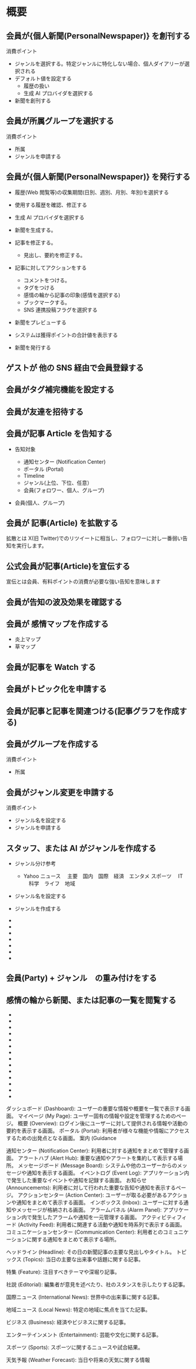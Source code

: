 # 概要

## 会員が{個人新聞(PersonalNewspaper)} を創刊する

消費ポイント

- ジャンルを選択する。特定ジャンルに特化しない場合、個人ダイアリーが選択される
- デフォルト値を設定する
  - 履歴の扱い
  - 生成 AI プロバイダを選択する
- 新聞を創刊する

## 会員が所属グループを選択する

消費ポイント

- 所属
- ジャンルを申請する

## 会員が{個人新聞(PersonalNewspaper)} を発行する

- 履歴(Web 閲覧等)の収集期間(日別、週別、月別、年別)を選択する
- 使用する履歴を確認、修正する
- 生成 AI プロバイダを選択する
- 新聞を生成する。

- 記事を修正する。

  - 見出し、要約を修正する。

- 記事に対してアクションをする

  - コメントをつける。
  - タグをつける
  - 感情の輪から記事の印象(感情を選択する)
  - ブックマークする。
  - SNS 連携投稿フラグを選択する

- 新聞をプレビューする
- システムは獲得ポイントの合計値を表示する
- 新聞を発行する

## ゲストが 他の SNS 経由で会員登録する

## 会員がタグ補完機能を設定する

## 会員が友達を招待する

## 会員が記事 Article を告知する

- 告知対象

  - 通知センター (Notification Center)
  - ポータル (Portal)
  - Timeline
  - ジャンル(上位、下位、任意）
  - 会員(フォロワー、個人、グループ)

- 会員(個人、グループ)

## 会員が 記事(Article) を拡散する

拡散とは X(旧 Twitter)でのリツイートに相当し、フォロワーに対し一番弱い告知を実行します。

## 公式会員が記事(Article)を宣伝する

宣伝とは会員、有料ポイントの消費が必要な強い告知を意味します

## 会員が告知の波及効果を確認する

## 会員が 感情マップを作成する

- 炎上マップ
- 草マップ

## 会員が記事を Watch する

## 会員がトピック化を申請する

## 会員が記事と記事を関連つける(記事グラフを作成する)

## 会員がグループを作成する

消費ポイント

- 所属

## 会員がジャンル変更を申請する

消費ポイント

- ジャンル名を設定する
- ジャンルを申請する

## スタッフ、または AI がジャンルを作成する

- ジャンル分け参考

  - Yahoo ニュース　
    主要　国内　国際　経済　エンタメ スポーツ　 IT 　科学　ライフ　地域

- ジャンル名を設定する

- ジャンルを作成する

-
-
-
-
-
-
-

## 会員(Party) + ジャンル　の重み付けをする

## 感情の輪から新聞、または記事の一覧を閲覧する

-
-
-
-
-
-
-
-
-
-
-
-
-
-

ダッシュボード (Dashboard): ユーザーの重要な情報や概要を一覧で表示する画面。
マイページ (My Page): ユーザー固有の情報や設定を管理するためのページ。
概要 (Overview): ログイン後にユーザーに対して提供される情報や活動の要約を表示する画面。
ポータル (Portal): 利用者が様々な機能や情報にアクセスするための出発点となる画面。
案内 (Guidance

通知センター (Notification Center): 利用者に対する通知をまとめて管理する画面。
アラートハブ (Alert Hub): 重要な通知やアラートを集約して表示する場所。
メッセージボード (Message Board): システムや他のユーザーからのメッセージや通知を表示する画面。
イベントログ (Event Log): アプリケーション内で発生した重要なイベントや通知を記録する画面。
お知らせ (Announcements): 利用者に対して行われた重要な告知や通知を表示するページ。
アクションセンター (Action Center): ユーザーが取る必要があるアクションや通知をまとめて表示する画面。
インボックス (Inbox): ユーザーに対する通知やメッセージが格納される画面。
アラームパネル (Alarm Panel): アプリケーション内で発生したアラームや通知を一元管理する画面。
アクティビティフィード (Activity Feed): 利用者に関連する活動や通知を時系列で表示する画面。
コミュニケーションセンター (Communication Center): 利用者とのコミュニケーションに関する通知をまとめて表示する場所。

ヘッドライン (Headline): その日の新聞記事の主要な見出しやタイトル。
トピックス (Topics): 当日の主要な出来事や話題に関する記事。

特集 (Feature): 注目すべきテーマや深堀り記事。

社説 (Editorial): 編集者が意見を述べたり、社のスタンスを示したりする記事。

国際ニュース (International News): 世界中の出来事に関する記事。

地域ニュース (Local News): 特定の地域に焦点を当てた記事。

ビジネス (Business): 経済やビジネスに関する記事。

エンターテインメント (Entertainment): 芸能や文化に関する記事。

スポーツ (Sports): スポーツに関するニュースや試合結果。

天気予報 (Weather Forecast): 当日や将来の天気に関する情報
